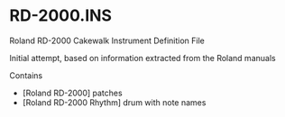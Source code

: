 # RD-2000.INS
Roland RD-2000 Cakewalk Instrument Definition File

Initial attempt, based on information extracted from the Roland manuals

Contains
- [Roland RD-2000] patches
- [Roland RD-2000 Rhythm] drum with note names
